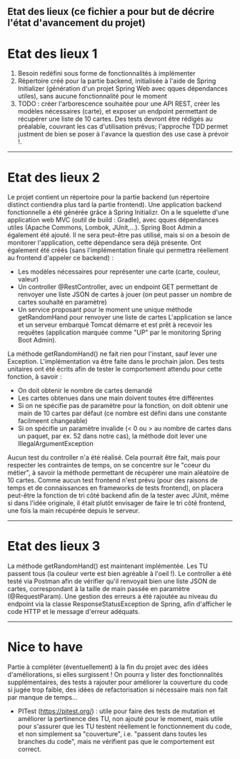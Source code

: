 ## Etat des lieux (ce fichier a pour but de décrire l'état d'avancement du projet)

# Etat des lieux 1

1. Besoin redéfini sous forme de fonctionnalités à implémenter
2. Répertoire créé pour la partie backend, initialisée à l'aide de Spring Initializer (génération d'un projet Spring Web avec qques dépendances utiles), sans aucune fonctionnalité pour le moment
3. TODO : créer l'arborescence souhaitée pour une API REST, créer les modèles nécessaires (carte), et exposer un endpoint permettant de récupérer une liste de 10 cartes. Des tests devront être rédigés au préalable, couvrant les cas d'utilisation prévus; l'approche TDD permet justment de bien se poser à l'avance la question des use case à prévoir !.

___


# Etat des lieux 2

Le projet contient un répertoire pour la partie backend (un répertoire distinct contiendra plus tard la partie frontend).
Une application backend fonctionnelle a été générée grâce à Spring Initializr. On a le squelette d'une application web MVC (outil de build : Gradle), avec qques dépendances utiles (Apache Commons, Lombok, JUnit,...). Spring Boot Admin a également été ajouté. Il ne sera peut-être pas utilisé, mais si on a besoin de monitorer l'application, cette dépendance sera déjà présente.
Ont également été créés (sans l'implémentation finale qui permettra réellement au frontend d'appeler ce backend) :
* Les modèles nécessaires pour représenter une carte (carte, couleur, valeur)
* Un controller @RestController, avec un endpoint GET permettant de renvoyer une liste JSON de cartes à jouer (on peut passer un nombre de cartes souhaité en paramètre)
* Un service proposant pour le moment une unique méthode getRandomHand pour renvoyer une liste de cartes
L'application se lance et un serveur embarqué Tomcat démarre et est prêt à recevoir les requêtes (application marquée comme "UP" par le monitoring Spring Boot Admin).

La méthode getRandomHand() ne fait rien pour l'instant, sauf lever une Exception. L'implémentation va être faite dans le prochain jalon. Des tests unitaires ont été écrits afin de tester le comportement attendu pour cette fonction, à savoir :
* On doit obtenir le nombre de cartes demandé
* Les cartes obtenues dans une main doivent toutes être différentes
* Si on ne spécifie pas de paramètre pour la fonction, on doit obtenir une main de 10 cartes par défaut (ce nombre est défini dans une constante facilmeent changeable)
* Si on spécifie un paramètre invalide (< 0 ou > au nombre de cartes dans un paquet, par ex. 52 dans notre cas), la méthode doit lever une IllegalArgumentException

Aucun test du controller n'a été réalisé. Cela pourrait être fait, mais pour respecter les contraintes de temps, on se concentre sur le "coeur du métier", à savoir la méthode permettant de récupérer une main aléatoire de 10 cartes.
Comme aucun test frontend n'est prévu (pour des raisons de temps et de connaissances en frameworks de tests frontend), on placera peut-être la fonction de tri côté backend afin de la tester avec JUnit, même si dans l'idée originale, il était plutôt envisager de faire le tri côté frontend, une fois la main récupérée depuis le serveur.

___

# Etat des lieux 3

La méthode getRandomHand() est maintenant implémentée. Les TU passent tous (la couleur verte est bien agréable à l'oeil !).
Le controller a été testé via Postman afin de vérifier qu'il renvoyait bien une liste JSON de cartes, correspondant à la taille de main passée en paramètre (@RequestParam).
Une gestion des erreurs a été rajoutée au niveau du endpoint via la classe ResponseStatusException de Spring, afin d'afficher le code HTTP et le message d'erreur adéquats.

___

# Nice to have

Partie à compléter (éventuellement) à la fin du projet avec des idées d'améliorations, si elles surgissent ! On pourra y lister des fonctionnalités supplémentaires, des tests à rajouter pour améliorer la couverture du code si jugée trop faible, des idées de refactorisation si nécessaire mais non fait par manque de temps...
* PITest (https://pitest.org/) : utile pour faire des tests de mutation et améliorer la pertinence des TU, non ajouté pour le moment, mais utile pour s'assurer que les TU testent réellement le fonctionnement du code, et non simplement sa "couverture", i.e. "passent dans toutes les branches du code", mais ne vérifient pas que le comportement est correct.